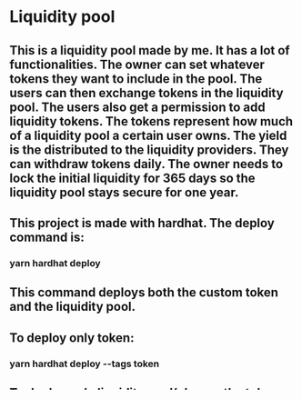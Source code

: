 # Liquidity pool

## This is a liquidity pool made by me. It has a lot of functionalities. The owner can set whatever tokens they want to include in the pool. The users can then exchange tokens in the liquidity pool. The users also get a permission to add liquidity tokens. The tokens represent how much of a liquidity pool a certain user owns. The yield is the distributed to the liquidity providers. They can withdraw tokens daily. The owner needs to lock the initial liquidity for 365 days so the liquidity pool stays secure for one year.

## This project is made with hardhat. The deploy command is:

### yarn hardhat deploy

## This command deploys both the custom token and the liquidity pool.

## To deploy only token:

### yarn hardhat deploy --tags token

## To deploy only liquidity pool(change the token addresses in 02-deploy-LiquidityPool.js):

### yarn hardhat deploy --tags liquiditypool
